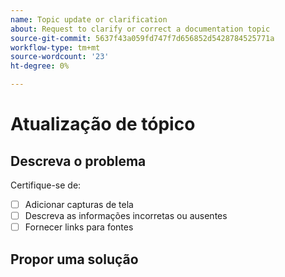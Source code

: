```yaml
---
name: Topic update or clarification
about: Request to clarify or correct a documentation topic
source-git-commit: 5637f43a059fd747f7d656852d5428784525771a
workflow-type: tm+mt
source-wordcount: '23'
ht-degree: 0%

---
```



# Atualização de tópico

<!-- Add link to topic. -->

## Descreva o problema

<!-- (REQUIRED) Describe the missing or incorrect content. What needs clarification? What needs a correction? Provide as much detail and resources as you can. -->

Certifique-se de:

- [ ] Adicionar capturas de tela
- [ ] Descreva as informações incorretas ou ausentes
- [ ] Fornecer links para fontes

## Propor uma solução

<!-- (OPTIONAL) Describe your solution for this issue. -->

<!-- Thank you for taking the time to report the issue. -->
